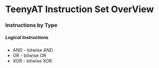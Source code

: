 # TeenyAT Instruction Set OverView

### Instructions by Type

#####  Logical Instructions
- AND - bitwise AND
- OR - bitwise OR
- XOR - bitwise XOR

	
	